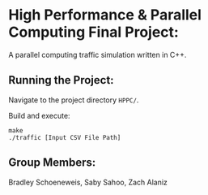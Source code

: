 # High Performance & Parallel Computing Final Project:
A parallel computing traffic simulation written in C++.

## Running the Project:
Navigate to the project directory `HPPC/`.

Build and execute:
```
make
./traffic [Input CSV File Path]
```
## Group Members:
Bradley Schoeneweis, Saby Sahoo, Zach Alaniz
